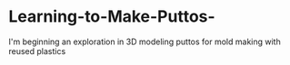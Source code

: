 # Learning-to-Make-Puttos-
I'm beginning an exploration in 3D modeling puttos for mold making with reused plastics 
